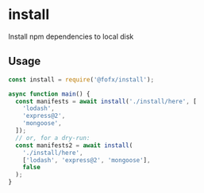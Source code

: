 # install

Install npm dependencies to local disk

## Usage

```js
const install = require('@fofx/install');

async function main() {
  const manifests = await install('./install/here', [
    'lodash',
    'express@2',
    'mongoose',
  ]);
  // or, for a dry-run:
  const manifests2 = await install(
    './install/here',
    ['lodash', 'express@2', 'mongoose'],
    false
  );
}
```
